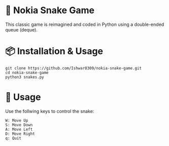 # 🐍 Nokia Snake Game
This classic game is reimagined and coded in Python using a double-ended queue (deque).

# 📦 Installation & Usage
```
git clone https://github.com/Ishwar0309/nokia-snake-game.git
cd nokia-snake-game
python3 snakes.py
```
# 🚀 Usage
Use the follwing keys to control the snake:
```
W: Move Up
S: Move Down
A: Move Left
D: Move Right
q: Quit
```

